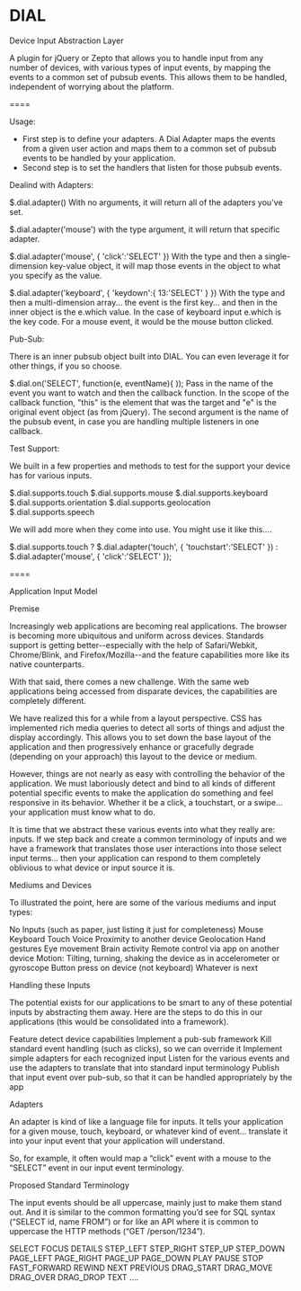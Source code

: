 DIAL
====

Device Input Abstraction Layer

A plugin for jQuery or Zepto that allows you to handle input from any number of devices, with various types of input events, by mapping the events to a common set of pubsub events. This allows them to be handled, independent of worrying about the platform.

====

Usage:

  * First step is to define your adapters. A Dial Adapter maps the events from a given user action and maps them to a common set of pubsub events to be handled by your application.
  * Second step is to set the handlers that listen for those pubsub events.

Dealind with Adapters:

$.dial.adapter()
With no arguments, it will return all of the adapters you've set.

$.dial.adapter('mouse')
with the type argument, it will return that specific adapter.

$.dial.adapter('mouse', { 'click':'SELECT' })
With the type and then a single-dimension key-value object, it will map those events in the object to what you specify as the value.

$.dial.adapter('keyboard', { 'keydown':{ 13:'SELECT' } })
With the type and then a multi-dimension array... the event is the first key... and then in the inner object is the e.which value. In the case of keyboard input e.which is the key code. For a mouse event, it would be the mouse button clicked.

Pub-Sub:

There is an inner pubsub object built into DIAL. You can even leverage it for other things, if you so choose.

$.dial.on('SELECT', function(e, eventName){ ));
Pass in the name of the event you want to watch and then the callback function. In the scope of the callback function, "this" is the element that was the target and "e" is the original event object (as from jQuery). The second argument is the name of the pubsub event, in case you are handling multiple listeners in one callback.

Test Support:

We built in a few properties and methods to test for the support your device has for various inputs.

$.dial.supports.touch
$.dial.supports.mouse
$.dial.supports.keyboard
$.dial.supports.orientation
$.dial.supports.geolocation
$.dial.supports.speech

We will add more when they come into use. You might use it like this....

$.dial.supports.touch ?
  $.dial.adapter('touch', { 'touchstart':'SELECT' }) : 
  $.dial.adapter('mouse', { 'click':'SELECT' });


====

Application Input Model

Premise

Increasingly web applications are becoming real applications. The browser is becoming more ubiquitous and uniform across devices. Standards support is getting better--especially with the help of Safari/Webkit, Chrome/Blink, and Firefox/Mozilla--and the feature capabilities more like its native counterparts.

With that said, there comes a new challenge. With the same web applications being accessed from disparate devices, the capabilities are completely different.

We have realized this for a while from a layout perspective. CSS has implemented rich media queries to detect all sorts of things and adjust the display accordingly. This allows you to set down the base layout of the application and then progressively enhance or gracefully degrade (depending on your approach) this layout to the device or medium.

However, things are not nearly as easy with controlling the behavior of the application. We must laboriously detect and bind to all kinds of different potential specific events to make the application do something and feel responsive in its behavior. Whether it be a click, a touchstart, or a swipe... your application must know what to do.

It is time that we abstract these various events into what they really are: inputs. If we step back and create a common terminology of inputs and we have a framework that translates those user interactions into those select input terms... then your application can respond to them completely oblivious to what device or input source it is.

Mediums and Devices

To illustrated the point, here are some of the various mediums and input types:

No Inputs (such as paper, just listing it just for completeness)
Mouse
Keyboard
Touch
Voice
Proximity to another device
Geolocation
Hand gestures
Eye movement
Brain activity
Remote control via app on another device
Motion: Tilting, turning, shaking the device as in accelerometer or gyroscope
Button press on device (not keyboard)
Whatever is next

Handling these Inputs

The potential exists for our applications to be smart to any of these potential inputs by abstracting them away. Here are the steps to do this in our applications (this would be consolidated into a framework).

Feature detect device capabilities
Implement a pub-sub framework
Kill standard event handling (such as clicks), so we can override it
Implement simple adapters for each recognized input
Listen for the various events and use the adapters to translate that into standard input terminology
Publish that input event over pub-sub, so that it can be handled appropriately by the app

Adapters

An adapter is kind of like a language file for inputs. It tells your application for a given mouse, touch, keyboard, or whatever kind of event... translate it into your input event that your application will understand.

So, for example, it often would map a “click” event with a mouse to the “SELECT” event in our input event terminology.

Proposed Standard Terminology

The input events should be all uppercase, mainly just to make them stand out. And it is similar to the common formatting you’d see for SQL syntax (“SELECT id, name FROM”) or for like an API where it is common to uppercase the HTTP methods (“GET /person/1234”).

SELECT
FOCUS
DETAILS
STEP_LEFT
STEP_RIGHT
STEP_UP
STEP_DOWN
PAGE_LEFT
PAGE_RIGHT
PAGE_UP
PAGE_DOWN
PLAY
PAUSE
STOP
FAST_FORWARD
REWIND
NEXT
PREVIOUS
DRAG_START
DRAG_MOVE
DRAG_OVER
DRAG_DROP
TEXT
….

